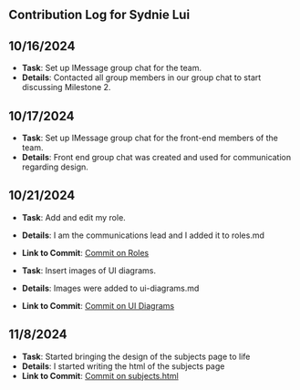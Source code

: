## Contribution Log for Sydnie Lui

## 10/16/2024
 - **Task**: Set up IMessage group chat for the team.
 - **Details**: Contacted all group members in our group chat to start discussing Milestone 2.

## 10/17/2024
 - **Task**: Set up IMessage group chat for the front-end members of the team.
 - **Details**: Front end group chat was created and used for communication regarding design.

## 10/21/2024
 - **Task**: Add and edit my role.
 - **Details**: I am the communications lead and I added it to roles.md
 - **Link to Commit**: [Commit on Roles](https://github.com/Madi3456/Group-15/blob/main/team/roles.md)

 - **Task**: Insert images of UI diagrams.
 - **Details**: Images were added to ui-diagrams.md
 - **Link to Commit**: [Commit on UI Diagrams](https://github.com/Madi3456/Group-15/blob/main/team/ui-diagrams.md)

## 11/8/2024
 - **Task**: Started bringing the design of the subjects page to life
 - **Details**: I started writing the html of the subjects page
 - **Link to Commit**: [Commit on subjects.html]([project/pages/subjects.html](https://github.com/Madi3456/Group-15/blob/3dfcf45eab1914fd9844b84936023df85e33f4d9/project/pages/subjects.html))
